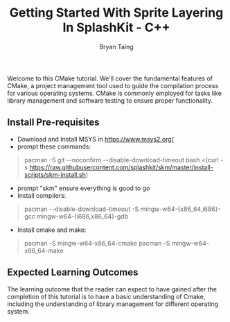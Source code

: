 ﻿---
title: Getting Started With Sprite Layering In SplashKit - C++
description: CMake
author: Bryan Taing
lastupdated: September 6 2023
sidebar:
  order: 10
---


Welcome to this CMake tutorial. We'll cover the fundamental features of CMake, a project management tool used to guide the compilation process for various operating systems. CMake is commonly employed for tasks like library management and software testing to ensure proper functionality.
## Install Pre-requisites

- Download and Install MSYS in https://www.msys2.org/
- prompt these commands:
>pacman -S git --noconfirm --disable-download-timeout
>bash <(curl -s https://raw.githubusercontent.com/splashkit/skm/master/install-scripts/skm-install.sh)
- prompt "skm" ensure everything is good to go
- Install compilers:
>pacman --disable-download-timeout -S mingw-w64-{x86_64,i686}-gcc mingw-w64-{i686,x86_64}-gdb
- Install cmake and make:
>pacman -S mingw-w64-x86_64-cmake
>pacman -S mingw-w64-x86_64-make



## Expected Learning Outcomes
The learning outcome that the reader can expect to have gained after the completion of this tutorial is to have a basic understanding of Cmake, including the understanding of library management for different operating system.


